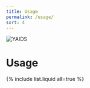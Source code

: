 ```yaml
---
title: Usage
permalink: /usage/
sort: 4
---
```

![YAIDS](/yaids.png)
# Usage

{% include list.liquid all=true %}
